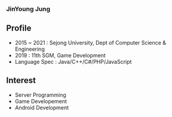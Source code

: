 ### JinYoung Jung
## Profile
+ 2015 ~ 2021 : Sejong University, Dept of Computer Science & Engineering
+ 2019 : 11th SGM, Game Development
+ Language Spec : Java/C++/C#/PHP/JavaScript

## Interest
+ Server Programming
+ Game Developement
+ Android Development
